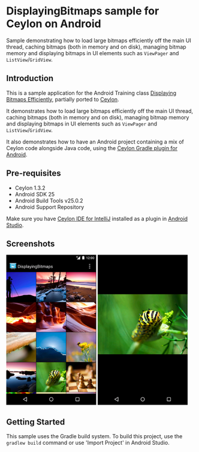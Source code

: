 
DisplayingBitmaps sample for Ceylon on Android
==============================================

Sample demonstrating how to load large bitmaps efficiently off the main UI thread,
caching bitmaps (both in memory and on disk), managing bitmap memory and displaying
bitmaps in UI elements such as `ViewPager` and `ListView`/`GridView`.

Introduction
------------

This is a sample application for the Android Training class [Displaying Bitmaps Efficiently][1],
partially ported to [Ceylon](https://ceylon-lang.org).

It demonstrates how to load large bitmaps efficiently off the main UI thread, caching
bitmaps (both in memory and on disk), managing bitmap memory and displaying bitmaps
in UI elements such as `ViewPager` and `ListView`/`GridView`.

It also demonstrates how to have an Android project containing a mix of Ceylon code 
alongside Java code, using the [Ceylon Gradle plugin for Android][2].

[1]: http://developer.android.com/training/displaying-bitmaps/
[2]: https://github.com/ceylon/ceylon-gradle-android

Pre-requisites
--------------

- Ceylon 1.3.2
- Android SDK 25
- Android Build Tools v25.0.2
- Android Support Repository

Make sure you have [Ceylon IDE for IntelliJ][3] installed as a plugin in [Android Studio][4].

[3]: https://ceylon-lang.org/documentation/1.3/ide/intellij/install/
[4]: https://developer.android.com/studio/install.html

Screenshots
-------------

<img src="screenshots/1-gridview.png" height="400" alt="Screenshot"/> <img src="screenshots/2-detail.png" height="400" alt="Screenshot"/> 

Getting Started
---------------

This sample uses the Gradle build system. To build this project, use the `gradlew build`
command or use 'Import Project' in Android Studio.

